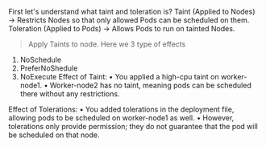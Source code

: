 First let's understand what taint and toleration is?
Taint (Applied to Nodes) → Restricts Nodes so that only allowed Pods can be 
scheduled on them.  
Toleration (Applied to Pods) → Allows Pods to run on tainted Nodes.  
> Apply Taints to node.
Here we 3 type of effects 
1. NoSchedule 
2. PreferNoShedule 
3. NoExecute
   Effect of Taint: 
• You applied a high-cpu taint on worker-node1. 
• Worker-node2 has no taint, meaning pods can be scheduled there without any 
restrictions.

Effect of Tolerations: 
• You added tolerations in the deployment file, allowing pods to be scheduled on 
worker-node1 as well. 
• However, tolerations only provide permission; they do not guarantee that the 
pod will be scheduled on that node.  

